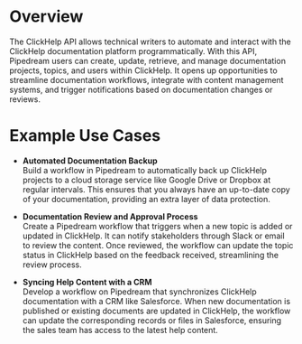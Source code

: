 # Overview

The ClickHelp API allows technical writers to automate and interact with the ClickHelp documentation platform programmatically. With this API, Pipedream users can create, update, retrieve, and manage documentation projects, topics, and users within ClickHelp. It opens up opportunities to streamline documentation workflows, integrate with content management systems, and trigger notifications based on documentation changes or reviews.

# Example Use Cases

- **Automated Documentation Backup**  
  Build a workflow in Pipedream to automatically back up ClickHelp projects to a cloud storage service like Google Drive or Dropbox at regular intervals. This ensures that you always have an up-to-date copy of your documentation, providing an extra layer of data protection.

- **Documentation Review and Approval Process**  
  Create a Pipedream workflow that triggers when a new topic is added or updated in ClickHelp. It can notify stakeholders through Slack or email to review the content. Once reviewed, the workflow can update the topic status in ClickHelp based on the feedback received, streamlining the review process.

- **Syncing Help Content with a CRM**  
  Develop a workflow on Pipedream that synchronizes ClickHelp documentation with a CRM like Salesforce. When new documentation is published or existing documents are updated in ClickHelp, the workflow can update the corresponding records or files in Salesforce, ensuring the sales team has access to the latest help content.
